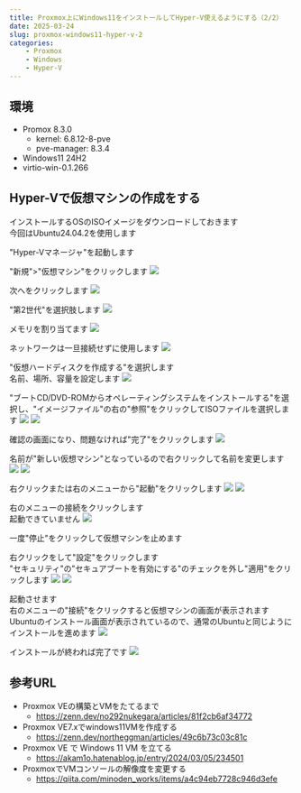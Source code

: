 ```yaml
---
title: Proxmox上にWindows11をインストールしてHyper-V使えるようにする（2/2）
date: 2025-03-24
slug: proxmox-windows11-hyper-v-2
categories:
    - Proxmox
    - Windows
    - Hyper-V
---
```


## 環境
- Promox 8.3.0
  - kernel: 6.8.12-8-pve
  - pve-manager: 8.3.4
- Windows11 24H2
- virtio-win-0.1.266

## Hyper-Vで仮想マシンの作成をする
インストールするOSのISOイメージをダウンロードしておきます\
今回はUbuntu24.04.2を使用します

"Hyper-Vマネージャ"を起動します

"新規">"仮想マシン"をクリックします
![](01.png)

次へをクリックします
![](02.png)

"第2世代"を選択肢します
![](03.png)

メモリを割り当てます
![](04.png)

ネットワークは一旦接続せずに使用します
![](05.png)

"仮想ハードディスクを作成する"を選択します\
名前、場所、容量を設定します
![](06.png)

"ブートCD/DVD-ROMからオペレーティングシステムをインストールする"を選択し、"イメージファイル"の右の"参照"をクリックしてISOファイルを選択します
![](07.png)
![](08.png)

確認の画面になり、問題なければ"完了"をクリックします
![](09.png)

名前が"新しい仮想マシン"となっているので右クリックして名前を変更します
![](10.png)
![](11.png)

右クリックまたは右のメニューから"起動"をクリックします
![](12.png)
![](13.png)

右のメニューの接続をクリックします\
起動できていません
![](14.png)

一度"停止"をクリックして仮想マシンを止めます

右クリックをして"設定"をクリックします\
"セキュリティ"の"セキュアブートを有効にする"のチェックを外し"適用"をクリックします
![](15.png)
![](16.png)

起動させます\
右のメニューの"接続"をクリックすると仮想マシンの画面が表示されます\
Ubuntuのインストール画面が表示されているので、通常のUbuntuと同じようにインストールを進めます
![](17.png)

インストールが終われば完了です
![](18.png)

## 参考URL
- Proxmox VEの構築とVMをたてるまで
  - https://zenn.dev/no292nukegara/articles/81f2cb6af34772
- Proxmox VE7.xでwindows11VMを作成する
  - https://zenn.dev/northeggman/articles/49c6b73c03c81c
- Proxmox VE で Windows 11 VM を立てる
  - https://akam1o.hatenablog.jp/entry/2024/03/05/234501
- ProxmoxでVMコンソールの解像度を変更する
  - https://qiita.com/minoden_works/items/a4c94eb7728c946d3efe
